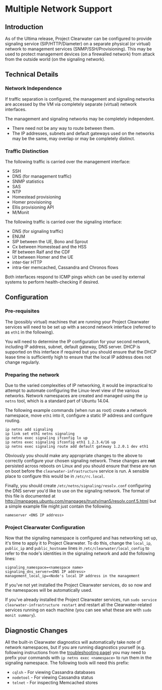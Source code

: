 # Multiple Network Support

## Introduction

As of the Ultima release, Project Clearwater can be configured to provide signaling service (SIP/HTTP/Diameter) on a separate physical (or virtual) network to management services (SNMP/SSH/Provisioning).  This may be used to protect management devices (on a firewalled network) from attack from the outside world (on the signaling network).

## Technical Details

### Network Independence

If traffic separation is configured, the management and signaling networks are accessed by the VM via completely separate (virtual) network interfaces.

The management and signaling networks may be completely independent.

 * There need not be any way to route between them.
 * The IP addresses, subnets and default gateways used on the networks may be the same, may overlap or may be completely distinct.

### Traffic Distinction

The following traffic is carried over the management interface:

 * SSH
 * DNS (for management traffic)
 * SNMP statistics
 * SAS
 * NTP
 * Homestead provisioning
 * Homer provisioning
 * Ellis provisioning API
 * M/Monit

The following traffic is carried over the signaling interface:

 * DNS (for signaling traffic)
 * ENUM
 * SIP between the UE, Bono and Sprout
 * Cx between Homestead and the HSS
 * Rf between Ralf and the CDF
 * Ut between Homer and the UE
 * inter-tier HTTP
 * intra-tier memcached, Cassandra and Chronos flows

Both interfaces respond to ICMP pings which can be used by external systems to perform health-checking if desired.

## Configuration

### Pre-requisites

The (possibly virtual) machines that are running your Project Clearwater services will need to be set up with a second network interface (referred to as `eth1` in the following).

You will need to determine the IP configuration for your second network, including IP address, subnet, default gateway, DNS server.  DHCP is supported on this interface if required but you should ensure that the DHCP lease time is sufficiently high to ensure that the local IP address does not change regularly.

### Preparing the network

Due to the varied complexities of IP networking, it would be impractical to attempt to automate configuring the Linux-level view of the various networks.  Network namespaces are created and managed using the `ip netns` tool, which is a standard part of Ubuntu 14.04.

The following example commands (when run as root) create a network namespace, move `eth1` into it, configure a static IP address and configure routing.

    ip netns add signaling
    ip link set eth1 netns signaling
    ip netns exec signaling ifconfig lo up
    ip netns exec signaling ifconfig eth1 1.2.3.4/16 up
    ip netns exec signaling route add default gateway 1.2.0.1 dev eth1

Obviously you should make any appropriate changes to the above to correctly configure your chosen signaling network.  These changes are **not** persisted across reboots on Linux and you should ensure that these are run on boot before the `clearwater-infrastructure` service is run.  A sensible place to configure this would be in `/etc/rc.local`.

Finally, you should create `/etc/netns/signaling/resolv.conf` configuring the DNS server you'd like to use on the signaling network.  The format of this file is documented at <http://manpages.ubuntu.com/manpages/trusty/man5/resolv.conf.5.html> but a simple example file might just contain the following.

    nameserver <DNS IP address>

### Project Clearwater Configuration

Now that the signaling namespace is configured and has networking set up, it's time to apply it to Project Clearwater.  To do this, change the `local_ip`, `public_ip` and `public_hostname` lines in `/etc/clearwater/local_config` to refer to the node's identities in the signaling network and add the following lines:

    signaling_namespace=<namespace name>
    signaling_dns_server=<DNS IP address>
    management_local_ip=<Node's local IP address in the management

If you've not yet installed the Project Clearwater services, do so now and the namespaces will be automatically used.

If you've already installed the Project Clearwater services, run `sudo service clearwater-infrastructure restart` and restart all the Clearwater-related services running on each machine (you can see what these are with `sudo monit summary`).

## Diagnostic Changes

All the built-in Clearwater diagnostics will automatically take note of network namespaces, but if you are running diagnostics yourself (e.g. following instructions from the [troubleshooting page](http://clearwater.readthedocs.org/en/latest/Troubleshooting_and_Recovery)) you may need to prefix your commands with `ip netns exec <namespace>` to run them in the signaling namespace.  The following tools will need this prefix:

 * `cqlsh` - For viewing Cassandra databases
 * `nodetool` - For viewing Cassandra status
 * `telnet` - For inspecting Memcached stores

